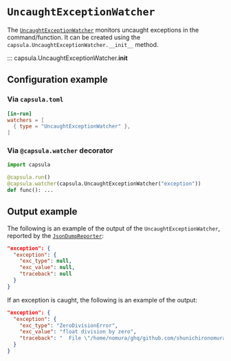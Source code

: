# `UncaughtExceptionWatcher`

The [`UncaughtExceptionWatcher`](../../reference/capsula/#capsula.UncaughtExceptionWatcher) monitors uncaught exceptions in the command/function.
It can be created using the `capsula.UncaughtExceptionWatcher.__init__` method.

::: capsula.UncaughtExceptionWatcher.__init__

## Configuration example

### Via `capsula.toml`

```toml
[in-run]
watchers = [
  { type = "UncaughtExceptionWatcher" },
]
```

### Via `@capsula.watcher` decorator

```python
import capsula

@capsula.run()
@capsula.watcher(capsula.UncaughtExceptionWatcher("exception"))
def func(): ...
```

## Output example

The following is an example of the output of the `UncaughtExceptionWatcher`, reported by the [`JsonDumpReporter`](../reporters/json_dump.md):

```json
"exception": {
  "exception": {
    "exc_type": null,
    "exc_value": null,
    "traceback": null
  }
}
```

If an exception is caught, the following is an example of the output:

```json
"exception": {
  "exception": {
    "exc_type": "ZeroDivisionError",
    "exc_value": "float division by zero",
    "traceback": "  File \"/home/nomura/ghq/github.com/shunichironomura/capsula/capsula/_run.py\", line 288, in __call__\n    result = self._func(*args, **kwargs)\n  File \"examples/simple_decorator.py\", line 21, in calculate_pi\n    x = 10.0 / 0.0\n"
  }
}
```
